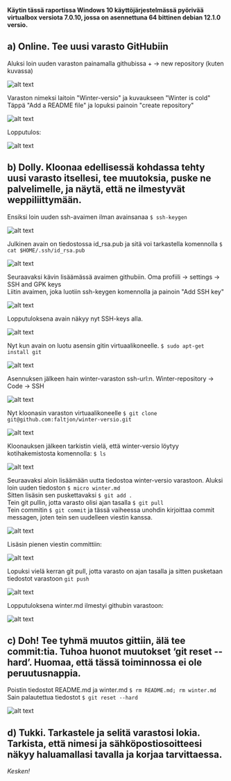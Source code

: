 **Käytin tässä raportissa Windows 10 käyttöjärjestelmässä pyörivää virtualbox versiota 7.0.10, jossa on asennettuna 64 bittinen debian 12.1.0 versio.** 

## a) Online. Tee uusi varasto GitHubiin ##

Aluksi loin uuden varaston painamalla githubissa + -> new repository (kuten kuvassa)

![alt text](https://github.com/faltjon/Infra-as-code/blob/main/h3/kuvat/1-new.png " ")

Varaston nimeksi laitoin "Winter-versio" ja kuvaukseen "Winter is cold"  
Täppä "Add a README file" ja lopuksi painoin "create repository" 

![alt text](https://github.com/faltjon/Infra-as-code/blob/main/h3/kuvat/2-settarit.png " ")

Lopputulos:

![alt text](https://github.com/faltjon/Infra-as-code/blob/main/h3/kuvat/3-valmis.png " ")

## b) Dolly. Kloonaa edellisessä kohdassa tehty uusi varasto itsellesi, tee muutoksia, puske ne palvelimelle, ja näytä, että ne ilmestyvät weppiliittymään. ##

Ensiksi loin uuden ssh-avaimen ilman avainsanaa `$ ssh-keygen`

![alt text](https://github.com/faltjon/Infra-as-code/blob/main/h3/kuvat/4-keygen.png " ")

Julkinen avain on tiedostossa id_rsa.pub ja sitä voi tarkastella komennolla `$ cat $HOME/.ssh/id_rsa.pub`

![alt text](https://github.com/faltjon/Infra-as-code/blob/main/h3/kuvat/5-avain.png " ")

Seuraavaksi kävin lisäämässä avaimen githubiin. Oma profiili -> settings -> SSH and GPK keys  
Liitin avaimen, joka luotiin ssh-keygen komennolla ja painoin "Add SSH key"

![alt text](https://github.com/faltjon/Infra-as-code/blob/main/h3/kuvat/6-github.png " ")

Lopputuloksena avain näkyy nyt SSH-keys alla.

![alt text](https://github.com/faltjon/Infra-as-code/blob/main/h3/kuvat/7-winter.png " ")

Nyt kun avain on luotu asensin gitin virtuaalikoneelle. `$ sudo apt-get install git`

![alt text](https://github.com/faltjon/Infra-as-code/blob/main/h3/kuvat/8-git.png " ")

Asennuksen jälkeen hain winter-varaston ssh-url:n. Winter-repository -> Code -> SSH

![alt text](https://github.com/faltjon/Infra-as-code/blob/main/h3/kuvat/9-repo.png " ")

Nyt kloonasin varaston virtuaalikoneelle `$ git clone git@github.com:faltjon/winter-versio.git`

![alt text](https://github.com/faltjon/Infra-as-code/blob/main/h3/kuvat/10-klooni.png " ")

Kloonauksen jälkeen tarkistin vielä, että winter-versio löytyy kotihakemistosta komennolla: `$ ls`

![alt text](https://github.com/faltjon/Infra-as-code/blob/main/h3/kuvat/11-ls.png " ")

Seuraavaksi aloin lisäämään uutta tiedostoa winter-versio varastoon. Aluksi loin uuden tiedoston `$ micro winter.md`  
Sitten lisäsin sen puskettavaksi `$ git add .`  
Tein git pullin, jotta varasto olisi ajan tasalla `$ git pull`  
Tein commitin `$ git commit` ja tässä vaiheessa unohdin kirjoittaa commit messagen, joten tein sen uudelleen viestin kanssa.

![alt text](https://github.com/faltjon/Infra-as-code/blob/main/h3/kuvat/13-komennot.png " ")

Lisäsin pienen viestin committiin:

![alt text](https://github.com/faltjon/Infra-as-code/blob/main/h3/kuvat/12-commit.png " ")

Lopuksi vielä kerran git pull, jotta varasto on ajan tasalla ja sitten pusketaan tiedostot varastoon `git push`

![alt text](https://github.com/faltjon/Infra-as-code/blob/main/h3/kuvat/14-push.png " ")

Lopputuloksena winter.md ilmestyi githubin varastoon:

![alt text](https://github.com/faltjon/Infra-as-code/blob/main/h3/kuvat/15-github.png " ")


## c) Doh! Tee tyhmä muutos gittiin, älä tee commit:tia. Tuhoa huonot muutokset ‘git reset --hard’. Huomaa, että tässä toiminnossa ei ole peruutusnappia. ##

Poistin tiedostot README.md ja winter.md `$ rm README.md; rm winter.md `  
Sain palautettua tiedostot `$ git reset --hard` 

![alt text](https://github.com/faltjon/Infra-as-code/blob/main/h3/kuvat/16-rm.png " ")

## d) Tukki. Tarkastele ja selitä varastosi lokia. Tarkista, että nimesi ja sähköpostiosoitteesi näkyy haluamallasi tavalla ja korjaa tarvittaessa. ##


*Kesken!*
